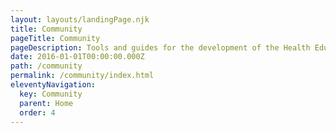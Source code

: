 ```yaml
---
layout: layouts/landingPage.njk
title: Community
pageTitle: Community
pageDescription: Tools and guides for the development of the Health Education England Digital Engagement Platform
date: 2016-01-01T00:00:00.000Z
path: /community
permalink: /community/index.html
eleventyNavigation:
  key: Community
  parent: Home
  order: 4
---
```

